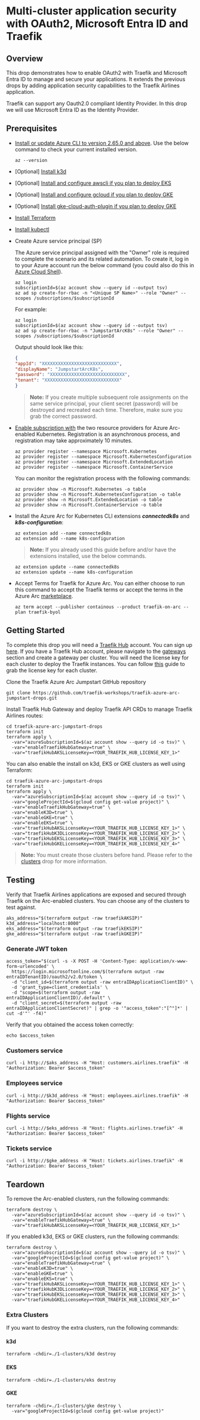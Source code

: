 # Multi-cluster application security with OAuth2, Microsoft Entra ID and Traefik

## Overview

This drop demonstrates how to enable OAuth2 with Traefik and Microsoft Entra ID to manage and secure your applications. It extends the previous drops by adding application security capabilities to the Traefik Airlines application.

Traefik can support any Oauth2.0 compliant Identity Provider. In this drop we will use Microsoft Entra ID as the Identity Provider.

## Prerequisites

* [Install or update Azure CLI to version 2.65.0 and above](https://learn.microsoft.com/cli/azure/install-azure-cli?view=azure-cli-latest). Use the below command to check your current installed version.

  ```shell
  az --version
  ```

* [Optional] [Install k3d](https://k3d.io/stable/#installation)

* [Optional] [Install and configure awscli if you plan to deploy EKS](https://docs.aws.amazon.com/cli/latest/userguide/getting-started-install.html)

* [Optional] [Install and configure gcloud if you plan to deploy GKE](https://cloud.google.com/sdk/docs/install)

* [Optional] [Install gke-cloud-auth-plugin if you plan to deploy GKE](https://cloud.google.com/kubernetes-engine/docs/how-to/cluster-access-for-kubectl)

* [Install Terraform](https://learn.hashicorp.com/tutorials/terraform/install-cli)

* [Install kubectl](https://kubernetes.io/docs/tasks/tools/install-kubectl/)

* Create Azure service principal (SP)

  The Azure service principal assigned with the "Owner" role is required to complete the scenario and its related automation. To create it, log in to your Azure account run the below command (you could also do this in [Azure Cloud Shell](https://shell.azure.com/)).

    ```shell
    az login
    subscriptionId=$(az account show --query id --output tsv)
    az ad sp create-for-rbac -n "<Unique SP Name>" --role "Owner" --scopes /subscriptions/$subscriptionId
    ```

    For example:

    ```shell
    az login
    subscriptionId=$(az account show --query id --output tsv)
    az ad sp create-for-rbac -n "JumpstartArcK8s" --role "Owner" --scopes /subscriptions/$subscriptionId
    ```

    Output should look like this:

    ```json
    {
    "appId": "XXXXXXXXXXXXXXXXXXXXXXXXXXXX",
    "displayName": "JumpstartArcK8s",
    "password": "XXXXXXXXXXXXXXXXXXXXXXXXXXXX",
    "tenant": "XXXXXXXXXXXXXXXXXXXXXXXXXXXX"
    }
    ```

    > **Note:** If you create multiple subsequent role assignments on the same service principal, your client secret (password) will be destroyed and recreated each time. Therefore, make sure you grab the correct password.

* [Enable subscription with](https://learn.microsoft.com/azure/azure-resource-manager/management/resource-providers-and-types#register-resource-provider) the two resource providers for Azure Arc-enabled Kubernetes. Registration is an asynchronous process, and registration may take approximately 10 minutes.

  ```shell
  az provider register --namespace Microsoft.Kubernetes
  az provider register --namespace Microsoft.KubernetesConfiguration
  az provider register --namespace Microsoft.ExtendedLocation
  az provider register --namespace Microsoft.ContainerService
  ```

  You can monitor the registration process with the following commands:

  ```shell
  az provider show -n Microsoft.Kubernetes -o table
  az provider show -n Microsoft.KubernetesConfiguration -o table
  az provider show -n Microsoft.ExtendedLocation -o table
  az provider show -n Microsoft.ContainerService -o table
  ```

* Install the Azure Arc for Kubernetes CLI extensions ***connectedk8s*** and ***k8s-configuration***:

  ```shell
  az extension add --name connectedk8s
  az extension add --name k8s-configuration
  ```

  > **Note:** If you already used this guide before and/or have the extensions installed, use the below commands.

  ```shell
  az extension update --name connectedk8s
  az extension update --name k8s-configuration
  ```

* Accept Terms for Traefik for Azure Arc. You can either choose to run this command to accept the Traefik terms or accept the terms in the Azure Arc [marketplace](https://portal.azure.com/#view/Microsoft_Azure_Marketplace/GalleryItemDetailsBladeNopdl/id/containous.traefik-on-arc).

  ```shell
  az term accept --publisher containous --product traefik-on-arc --plan traefik-byol
  ```

## Getting Started

To complete this drop you will need a [Traefik Hub](https://hub.traefik.io/) account. You can sign up [here](https://hub.traefik.io/). If you have a Traefik Hub account, please navigate to the [gateways](https://hub.traefik.io/gateways) section and create a gateway per cluster. You will need the license key for each cluster to deploy the Traefik instances. You can follow [this](https://doc.traefik.io/traefik-hub/operations/installation#before-you-begin) guide to grab the license key for each cluster.

Clone the Traefik Azure Arc Jumpstart GitHub repository

  ```shell
  git clone https://github.com/traefik-workshops/traefik-azure-arc-jumpstart-drops.git
  ```

Install Traefik Hub Gateway and deploy Traefik API CRDs to manage Traefik Airlines routes:

  ```shell
  cd traefik-azure-arc-jumpstart-drops
  terraform init
  terraform apply \
    -var="azureSubscriptionId=$(az account show --query id -o tsv)" \
    -var="enableTraefikHubGateway=true" \
    -var="traefikHubAKSLicenseKey=<YOUR_TRAEFIK_HUB_LICENSE_KEY_1>"
  ```

You can also enable the install on k3d, EKS or GKE clusters as well using Terraform:

  ```shell
  cd traefik-azure-arc-jumpstart-drops
  terraform init
  terraform apply \
    -var="azureSubscriptionId=$(az account show --query id -o tsv)" \
    -var="googleProjectId=$(gcloud config get-value project)" \
    -var="enableTraefikHubGateway=true" \
    -var="enableK3D=true" \
    -var="enableGKE=true" \
    -var="enableEKS=true" \
    -var="traefikHubAKSLicenseKey=<YOUR_TRAEFIK_HUB_LICENSE_KEY_1>" \
    -var="traefikHubK3DLicenseKey=<YOUR_TRAEFIK_HUB_LICENSE_KEY_2>" \
    -var="traefikHubEKSLicenseKey=<YOUR_TRAEFIK_HUB_LICENSE_KEY_3>" \
    -var="traefikHubGKELicenseKey=<YOUR_TRAEFIK_HUB_LICENSE_KEY_4>"
  ```

  > **Note:** You must create those clusters before hand. Please refer to the [clusters](https://github.com/traefik-workshops/traefik-azure-arc-jumpstart-drops/tree/main/1-clusters) drop for more information.

## Testing

Verify that Traefik Airlines applications are exposed and secured through Traefik on the Arc-enabled clusters. You can choose any of the clusters to test against.

  ```shell
  aks_address="$(terraform output -raw traefikAKSIP)"
  k3d_address="localhost:8000"
  eks_address="$(terraform output -raw traefikEKSIP)"
  gke_address="$(terraform output -raw traefikGKEIP)"
  ```

### Generate JWT token

  ```shell
  access_token="$(curl -s -X POST -H 'Content-Type: application/x-www-form-urlencoded' \
    https://login.microsoftonline.com/$(terraform output -raw entraIDTenantID)/oauth2/v2.0/token \
    -d "client_id=$(terraform output -raw entraIDApplicationClientID)" \
    -d 'grant_type=client_credentials' \
    -d "scope=$(terraform output -raw entraIDApplicationClientID)/.default" \
    -d "client_secret=$(terraform output -raw entraIDApplicationClientSecret)" | grep -o '"access_token":"[^"]*' | cut -d'"' -f4)"
  ```

  Verify that you obtained the access token correctly:

  ```shell
  echo $access_token
  ```

### Customers service

  ```shell
  curl -i http://$aks_address -H "Host: customers.airlines.traefik" -H "Authorization: Bearer $access_token"
  ```

### Employees service

  ```shell
  curl -i http://$k3d_address -H "Host: employees.airlines.traefik" -H "Authorization: Bearer $access_token"
  ```

### Flights service

  ```shell
  curl -i http://$eks_address -H "Host: flights.airlines.traefik" -H "Authorization: Bearer $access_token"
  ```

### Tickets service

  ```shell
  curl -i http://$gke_address -H "Host: tickets.airlines.traefik" -H "Authorization: Bearer $access_token"
  ```

## Teardown

To remove the Arc-enabled clusters, run the following commands:

  ```shell
  terraform destroy \
    -var="azureSubscriptionId=$(az account show --query id -o tsv)" \
    -var="enableTraefikHubGateway=true" \
    -var="traefikHubAKSLicenseKey=<YOUR_TRAEFIK_HUB_LICENSE_KEY_1>"
  ```

If you enabled k3d, EKS or GKE clusters, run the following commands:

  ```shell
  terraform destroy \
    -var="azureSubscriptionId=$(az account show --query id -o tsv)" \
    -var="googleProjectId=$(gcloud config get-value project)" \
    -var="enableTraefikHubGateway=true" \
    -var="enableK3D=true" \
    -var="enableGKE=true" \
    -var="enableEKS=true" \
    -var="traefikHubAKSLicenseKey=<YOUR_TRAEFIK_HUB_LICENSE_KEY_1>" \
    -var="traefikHubK3DLicenseKey=<YOUR_TRAEFIK_HUB_LICENSE_KEY_2>" \
    -var="traefikHubEKSLicenseKey=<YOUR_TRAEFIK_HUB_LICENSE_KEY_3>" \
    -var="traefikHubGKELicenseKey=<YOUR_TRAEFIK_HUB_LICENSE_KEY_4>"
  ```

### Extra Clusters

If you want to destroy the extra clusters, run the following commands:

#### k3d

  ```shell
  terraform -chdir=./1-clusters/k3d destroy
  ```

#### EKS

  ```shell
  terraform -chdir=./1-clusters/eks destroy
  ```

#### GKE

  ```shell
  terraform -chdir=./1-clusters/gke destroy \
    -var="googleProjectId=$(gcloud config get-value project)"
  ```